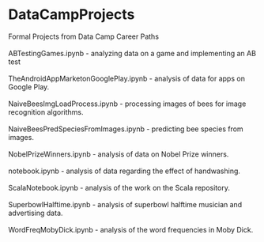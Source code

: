 # DataCampProjects
Formal Projects from Data Camp Career Paths<br>
<br>
ABTestingGames.ipynb - analyzing data on a game and implementing an AB test <br>
<br>
TheAndroidAppMarketonGooglePlay.ipynb - analysis of data for apps on Google Play. <br>
<br>
NaiveBeesImgLoadProcess.ipynb - processing images of bees for image recognition algorithms. <br>
<br>
NaiveBeesPredSpeciesFromImages.ipynb - predicting bee species from images. <br>
<br>
NobelPrizeWinners.ipynb - analysis of data on Nobel Prize winners. <br>
<br>
notebook.ipynb - analysis of data regarding the effect of handwashing. <br>
<br>
ScalaNotebook.ipynb - analysis of the work on the Scala repository.  <br>
<br>
SuperbowlHalftime.ipynb - analysis of superbowl halftime musician and advertising data. <br>
<br>
WordFreqMobyDick.ipynb - analysis of the word frequencies in Moby Dick. <br>
<br>

